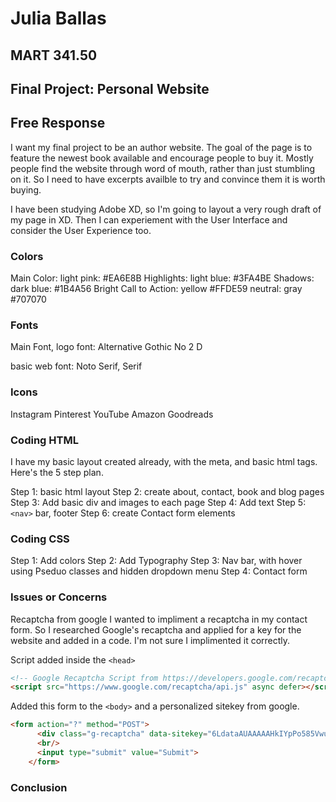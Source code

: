 
# Julia Ballas

## MART 341.50

## Final Project: Personal Website


## Free Response
I want my final project to be an author website. The goal of the page is to feature the newest book available and encourage people to buy it. Mostly people find the website through word of mouth, rather than just stumbling on it. So I need to have excerpts availble to try and convince them it is worth buying.

I have been studying Adobe XD, so I'm going to layout a very rough draft of my page in XD. Then I can experiement with the User Interface and consider the User Experience too.


### Colors

Main Color: light pink: #EA6E8B
Highlights: light blue: #3FA4BE
Shadows: dark blue: #1B4A56
Bright Call to Action: yellow #FFDE59
neutral: gray #707070

### Fonts

Main Font, logo font: Alternative Gothic No 2 D

basic web font: Noto Serif, Serif

### Icons

Instagram
Pinterest
YouTube
Amazon
Goodreads

### Coding HTML

I have my basic layout created already, with the meta, and basic html tags. Here's the 5 step plan.

Step 1: basic html layout
Step 2: create about, contact, book and blog pages
Step 3: Add basic div and images to each page
Step 4: Add text
Step 5: `<nav>` bar, footer
Step 6: create Contact form elements

### Coding CSS

Step 1: Add colors
Step 2: Add Typography
Step 3: Nav bar, with hover using Pseduo classes and hidden dropdown menu
Step 4: Contact form

### Issues or Concerns

Recaptcha from google
I wanted to impliment a recaptcha in my contact form. So I researched Google's recaptcha and applied for a key for the website and added in a code. I'm not sure I implimented it correctly.

Script added inside the `<head>`
```HTML
<!-- Google Recaptcha Script from https://developers.google.com/recaptcha/docs/display -->
<script src="https://www.google.com/recaptcha/api.js" async defer></script>
```

Added this form to the `<body>` and a personalized sitekey from google.
```html
<form action="?" method="POST">
      <div class="g-recaptcha" data-sitekey="6LdataAUAAAAAHkIYpPo585VwuKMlanM8FfkkwAe"></div>
      <br/>
      <input type="submit" value="Submit">
    </form>
```

### Conclusion
